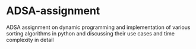 # ADSA-assignment
ADSA assignment on dynamic programming and implementation of various sorting algorithms in python and discussing their use cases and time complexity in detail
